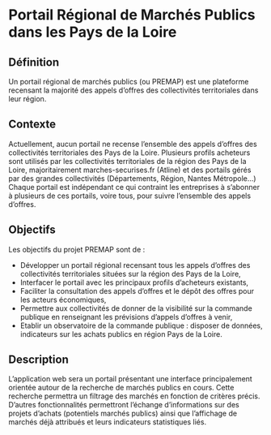 # Portail Régional de Marchés Publics dans les Pays de la Loire

## Définition
Un portail régional de marchés publics (ou PREMAP) est une plateforme recensant la majorité des appels d’offres des collectivités territoriales dans leur région.
## Contexte
Actuellement, aucun portail ne recense l’ensemble des appels d’offres des collectivités territoriales des Pays de la Loire. Plusieurs profils acheteurs sont utilisés par les collectivités territoriales de la région des Pays de la Loire, majoritairement marches-securises.fr (Atline) et des portails gérés par des grandes collectivités (Départements, Région, Nantes Métropole…) Chaque portail est indépendant ce qui contraint les entreprises à s’abonner à plusieurs de ces portails, voire tous, pour suivre l’ensemble des appels d’offres.
## Objectifs
Les objectifs du projet PREMAP sont de :
* Développer un portail régional recensant tous les appels d’offres des collectivités territoriales situées sur la région des Pays de la Loire,	
* Interfacer le portail avec les principaux profils d’acheteurs existants, 
* Faciliter la consultation des appels d’offres et le dépôt des offres pour les acteurs économiques,
* Permettre aux collectivités de donner de la visibilité sur la commande publique en renseignant les prévisions d’appels d’offres à venir,
* Etablir un observatoire de la commande publique : disposer de données, indicateurs sur les achats publics en région Pays de la Loire.

## Description
L’application web sera un portail présentant une interface principalement orientée autour de la recherche de marchés publics en cours. Cette recherche permettra un filtrage des marchés en fonction de critères précis. D’autres fonctionnalités permettront l’échange d’informations sur des projets d’achats (potentiels marchés publics) ainsi que l’affichage de marchés déjà attribués et leurs indicateurs statistiques liés.

